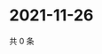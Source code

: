 # 2021-11-26

共 0 条

<!-- BEGIN WEIBO -->
<!-- 最后更新时间 Fri Nov 26 2021 09:55:49 GMT+0800 (China Standard Time) -->

<!-- END WEIBO -->
